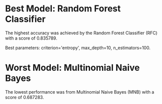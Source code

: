 # Best Model: Random Forest Classifier

The highest accuracy was achieved by the Random Forest Classifier (RFC) with a score of 0.835789.

Best parameters: criterion='entropy', max_depth=10, n_estimators=100.

# Worst Model: Multinomial Naive Bayes

The lowest performance was from Multinomial Naive Bayes (MNB) with a score of 0.687283.
